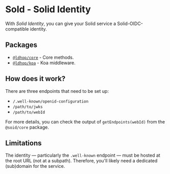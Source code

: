 # SoId - Solid Identity

With _Solid Identity_, you can give your Solid service a Solid-OIDC-compatible identity.

## Packages

- [`@ldhop/core`](https://npmjs.com/package/@ldhop/core) - Core methods.
- [`@ldhop/koa`](https://npmjs.com/package/@ldhop/koa) - Koa middleware.

## How does it work?

There are three endpoints that need to be set up:

- `/.well-known/openid-configuration`
- `/path/to/jwks`
- `/path/to/webId`

For more details, you can check the output of `getEndpoints(webId)` from the `@soid/core` package.

## Limitations

The identity &mdash; particularly the `.well-known` endpoint &mdash; must be hosted at the root URL (not at a subpath). Therefore, you'll likely need a dedicated (sub)domain for the service.
